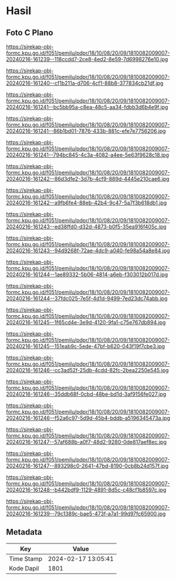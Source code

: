 # Hasil

## Foto C Plano

https://sirekap-obj-formc.kpu.go.id/f051/pemilu/pdpr/18/10/08/20/09/1810082009007-20240216-161239--118ccdd7-2ce8-4ed2-8e59-7d6998276e10.jpg

https://sirekap-obj-formc.kpu.go.id/f051/pemilu/pdpr/18/10/08/20/09/1810082009007-20240216-161240--cf1b211a-d706-4cf1-88b8-377834cb21df.jpg

https://sirekap-obj-formc.kpu.go.id/f051/pemilu/pdpr/18/10/08/20/09/1810082009007-20240216-161241--bc5bb95a-c8ea-48c5-aa34-fdbb3d6b4e9f.jpg

https://sirekap-obj-formc.kpu.go.id/f051/pemilu/pdpr/18/10/08/20/09/1810082009007-20240216-161241--86b1bd01-7876-433b-881c-efe7e7756206.jpg

https://sirekap-obj-formc.kpu.go.id/f051/pemilu/pdpr/18/10/08/20/09/1810082009007-20240216-161241--794bc845-4c3a-4082-a4ee-5e63f9628c18.jpg

https://sirekap-obj-formc.kpu.go.id/f051/pemilu/pdpr/18/10/08/20/09/1810082009007-20240216-161242--86d3dfe2-3d7b-4cf9-889d-4445e210cae6.jpg

https://sirekap-obj-formc.kpu.go.id/f051/pemilu/pdpr/18/10/08/20/09/1810082009007-20240216-161242--a9fb6fe4-88eb-42b4-9c47-5a7f3b618db1.jpg

https://sirekap-obj-formc.kpu.go.id/f051/pemilu/pdpr/18/10/08/20/09/1810082009007-20240216-161243--ed38ffd0-d32d-4873-b0f5-35ea916f405c.jpg

https://sirekap-obj-formc.kpu.go.id/f051/pemilu/pdpr/18/10/08/20/09/1810082009007-20240216-161243--94d9268f-72ae-4dc9-a040-fe98a54a8e84.jpg

https://sirekap-obj-formc.kpu.go.id/f051/pemilu/pdpr/18/10/08/20/09/1810082009007-20240216-161244--1ae89332-5b06-4814-a6eb-f303012b017d.jpg

https://sirekap-obj-formc.kpu.go.id/f051/pemilu/pdpr/18/10/08/20/09/1810082009007-20240216-161244--37fdc025-7e5f-4d1d-9499-7ed23dc74abb.jpg

https://sirekap-obj-formc.kpu.go.id/f051/pemilu/pdpr/18/10/08/20/09/1810082009007-20240216-161245--1f65cd4e-3e9d-4120-9fa1-c75e767db894.jpg

https://sirekap-obj-formc.kpu.go.id/f051/pemilu/pdpr/18/10/08/20/09/1810082009007-20240216-161245--151eab9c-5ede-47bf-b620-043f19f7cbe3.jpg

https://sirekap-obj-formc.kpu.go.id/f051/pemilu/pdpr/18/10/08/20/09/1810082009007-20240216-161246--cc3ad52f-25db-4cdd-82fc-2bea2250e545.jpg

https://sirekap-obj-formc.kpu.go.id/f051/pemilu/pdpr/18/10/08/20/09/1810082009007-20240216-161246--35ddb68f-0cbd-48be-bd1d-3af9156fe027.jpg

https://sirekap-obj-formc.kpu.go.id/f051/pemilu/pdpr/18/10/08/20/09/1810082009007-20240216-161246--f52a6c97-5d9d-45b4-bddb-a5196345473a.jpg

https://sirekap-obj-formc.kpu.go.id/f051/pemilu/pdpr/18/10/08/20/09/1810082009007-20240216-161247--57af688b-a0f7-48d2-9280-0de817aef8ec.jpg

https://sirekap-obj-formc.kpu.go.id/f051/pemilu/pdpr/18/10/08/20/09/1810082009007-20240216-161247--893298c0-2641-47bd-8190-0cb8b24d157f.jpg

https://sirekap-obj-formc.kpu.go.id/f051/pemilu/pdpr/18/10/08/20/09/1810082009007-20240216-161248--b442bdf9-1129-4891-8d5c-c48cf1b8597c.jpg

https://sirekap-obj-formc.kpu.go.id/f051/pemilu/pdpr/18/10/08/20/09/1810082009007-20240216-161239--79c1389c-bae5-473f-a7a1-99d97fc65900.jpg


## Metadata

| Key        | Value               |
| ---------- | ------------------- |
| Time Stamp | 2024-02-17 13:05:41 |
| Kode Dapil | 1801                |



